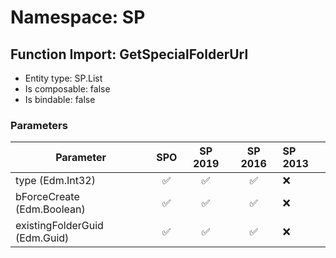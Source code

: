 # Namespace: SP

## Function Import: GetSpecialFolderUrl

- Entity type: SP.List
- Is composable: false
- Is bindable: false

### Parameters

Parameter | SPO | SP 2019 | SP 2016 | SP 2013
----------|:---:|:-------:|:-------:|:-------
type (Edm.Int32) | ✅ | ✅ | ✅ | ❌
bForceCreate (Edm.Boolean) | ✅ | ✅ | ✅ | ❌
existingFolderGuid (Edm.Guid) | ✅ | ✅ | ✅ | ❌
